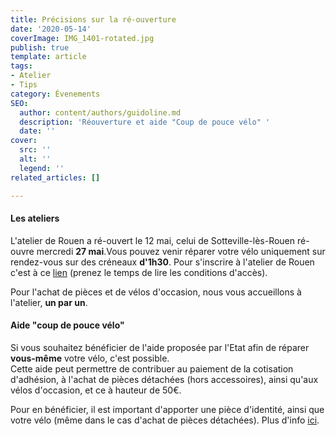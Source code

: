```yaml
---
title: Précisions sur la ré-ouverture
date: '2020-05-14'
coverImage: IMG_1401-rotated.jpg
publish: true
template: article
tags:
- Atelier
- Tips
category: Évenements
SEO:
  author: content/authors/guidoline.md
  description: 'Réouverture et aide "Coup de pouce vélo" '
  date: ''
cover:
  src: ''
  alt: ''
  legend: ''
related_articles: []

---
```

#### Les ateliers

L'atelier de Rouen a ré-ouvert le 12 mai, celui de Sotteville-lès-Rouen ré-ouvre mercredi **27 mai**.Vous pouvez venir réparer votre vélo uniquement sur rendez-vous sur des créneaux **d'1h30**. Pour s'inscrire à l'atelier de Rouen c'est à ce [lien](https://www.rdv360.com/guidoline) (prenez le temps de lire les conditions d'accès).

Pour l'achat de pièces et de vélos d'occasion, nous vous accueillons à l'atelier, **un par un**.

#### Aide "coup de pouce vélo"

Si vous souhaitez bénéficier de l'aide proposée par l'Etat afin de réparer **vous-même** votre vélo, c'est possible.  
Cette aide peut permettre de contribuer au paiement de la cotisation d'adhésion, à l'achat de pièces détachées (hors accessoires), ainsi qu'aux vélos d'occasion, et ce à hauteur de 50€.

Pour en bénéficier, il est important d'apporter une pièce d'identité, ainsi que votre vélo (même dans le cas d'achat de pièces détachées). Plus d'info [ici](http://coupdepoucevelo.fr).